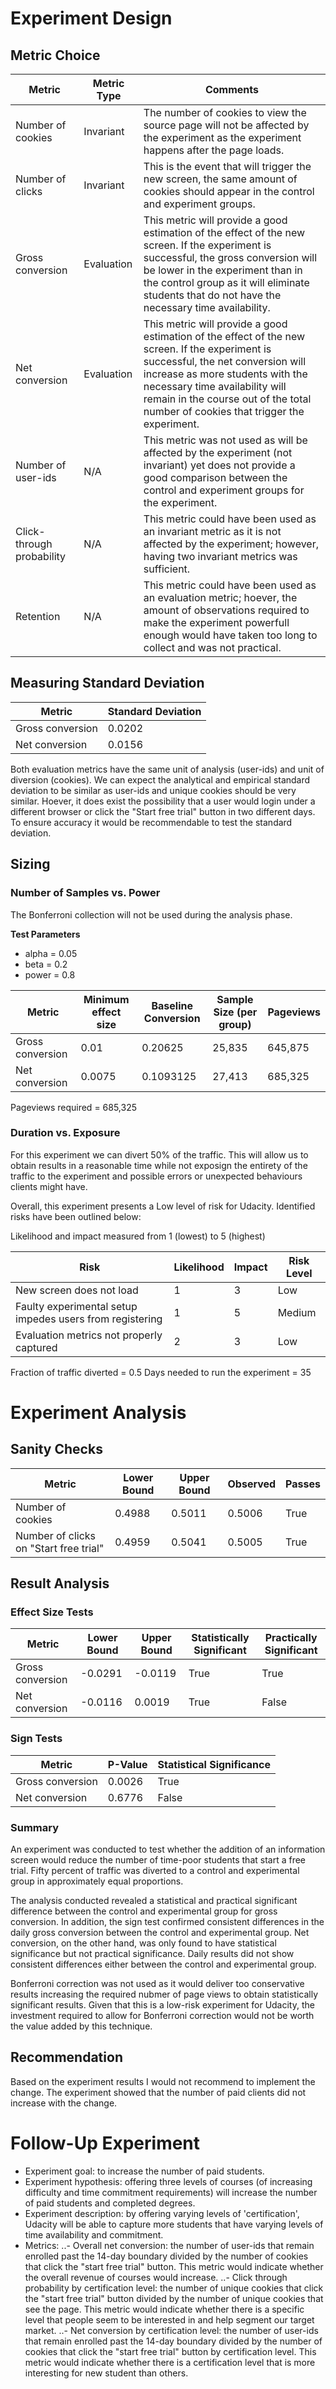 # Experiment Design
## Metric Choice

| Metric | Metric Type | Comments |
|--------|-------------|----------|
| Number of cookies | Invariant | The number of cookies to view the source page will not be affected by the experiment as the experiment happens after the page loads. |
| Number of clicks | Invariant | This is the event that will trigger the new screen, the same amount of cookies should appear in the control and experiment groups. |
| Gross conversion | Evaluation | This metric will provide a good estimation of the effect of the new screen. If the experiment is successful, the gross conversion will be lower in the experiment than in the control group as it will eliminate students that do not have the necessary time availability. |
| Net conversion | Evaluation | This metric will provide a good estimation of the effect of the new screen. If the experiment is successful, the net conversion will increase as more students with the necessary time availability will remain in the course out of the total number of cookies that trigger the experiment. |
| Number of user-ids | N/A | This metric was not used as will be affected by the experiment (not invariant) yet does not provide a good comparison between the control and experiment groups for the experiment. |
| Click-through probability | N/A | This metric could have been used as an invariant metric as it is not affected by the experiment; however, having two invariant metrics was sufficient. |
| Retention | N/A | This metric could have been used as an evaluation metric; hoever, the amount of observations required to make the experiment powerfull enough would have taken too long to collect and was not practical. |

## Measuring Standard Deviation

| Metric | Standard Deviation |
|--------|--------------------|
| Gross conversion | 0.0202 |
| Net conversion | 0.0156 |

Both evaluation metrics have the same unit of analysis (user-ids) and unit of diversion (cookies). We can expect the analytical and empirical standard deviation to be similar as user-ids and unique cookies should be very similar. Hoever, it does exist the possibility that a user would login under a different browser or click the "Start free trial" button in two different days. To ensure accuracy it would be recommendable to test the standard deviation.

## Sizing
### Number of Samples vs. Power

The Bonferroni collection will not be used during the analysis phase.

**Test Parameters**

- alpha = 0.05
- beta = 0.2
- power = 0.8


| Metric | Minimum effect size | Baseline Conversion | Sample Size (per group) | Pageviews |
|--------|---------------------|---------------------|-------------------------|-----------|
| Gross conversion | 0.01      |    0.20625          |  25,835                 | 645,875   |
| Net conversion |   0.0075    | 0.1093125           |  27,413                 | 685,325   |

Pageviews required = 685,325

### Duration vs. Exposure
For this experiment we can divert 50% of the traffic. This will allow us to obtain results in a reasonable time while not exposign the entirety of the traffic to the experiment and possible errors or unexpected behaviours clients might have.

Overall, this experiment presents a Low level of risk for Udacity. Identified risks have been outlined below:

Likelihood and impact measured from 1 (lowest) to 5 (highest)

| Risk | Likelihood | Impact | Risk Level     |
|------|------------|--------|----------------|
| New screen does not load | 1 | 3 | Low |
| Faulty experimental setup impedes users from registering | 1 | 5 | Medium |
| Evaluation metrics not properly captured | 2 | 3 | Low |

Fraction of traffic diverted = 0.5
Days needed to run the experiment = 35

# Experiment Analysis
## Sanity Checks

| Metric | Lower Bound | Upper Bound | Observed | Passes |
|--------|-------------|-------------|----------|--------|
| Number of cookies | 0.4988 | 0.5011 | 0.5006 | True |
| Number of clicks on "Start free trial" | 0.4959 | 0.5041 | 0.5005 | True |

## Result Analysis
### Effect Size Tests

| Metric | Lower Bound | Upper Bound | Statistically Significant | Practically Significant |
|--------|-------------|-------------|----------|--------|
| Gross conversion | -0.0291 | -0.0119 | True  | True |
| Net conversion | -0.0116 | 0.0019 | True | False |


### Sign Tests

| Metric | P-Value | Statistical Significance |
|--------|---------|--------------------------|
| Gross conversion | 0.0026 | True |
| Net conversion | 0.6776 | False |

### Summary

An experiment was conducted to test whether the addition of an information screen would reduce the number of time-poor students that start a free trial. Fifty percent of traffic was diverted to a control and experimental group in approximately equal proportions. 

The analysis conducted revealed a statistical and practical significant difference between the control and experimental group for gross conversion. In addition, the sign test confirmed consistent differences in the daily gross conversion between the control and experimental group. 
Net conversion, on the other hand, was only found to have statistical significance but not practical significance. Daily results did not show consistent differences either between the control and experimental group.

Bonferroni correction was not used as it would deliver too conservative results increasing the required nubmer of page views to obtain statistically significant results. Given that this is a low-risk experiment for Udacity, the investment required to allow for Bonferroni correction would not be worth the value added by this technique.

## Recommendation

Based on the experiment results I would not recommend to implement the change. The experiment showed that the number of paid clients did not increase with the change. 

# Follow-Up Experiment

- Experiment goal: to increase the number of paid students.
- Experiment hypothesis: offering three levels of courses (of increasing difficulty and time commitment requirements) will increase the number of paid students and completed degrees. 
- Experiment description: by offering varying levels of 'certification', Udacity will be able to capture more students that have varying levels of time availability and commitment.
- Metrics:
..- Overall net conversion: the number of user-ids that remain enrolled past the 14-day boundary divided by the number of cookies that click the "start free trial" button. This metric would indicate whether the overall revenue of courses would increase.
..- Click through probability by certification level: the number of unique cookies that click the "start free trial" button divided by the number of unique cookies that see the page. This metric would indicate whether there is a specific level that people seem to be interested in and help segment our target market.
..- Net conversion by certification level: the number of user-ids that remain enrolled past the 14-day boundary divided by the number of cookies that click the "start free trial" button by certification level. This metric would indicate whether there is a certification level that is more interesting for new student than others.
